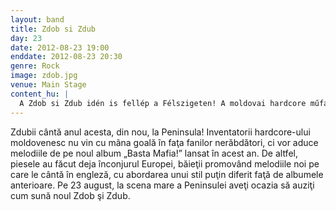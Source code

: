 ```yaml
---
layout: band
title: Zdob si Zdub
day: 23
date: 2012-08-23 19:00
enddate: 2012-08-23 20:30
genre: Rock
image: zdob.jpg
venue: Main Stage
content_hu: |
  A Zdob si Zdub idén is fellép a Félszigeten! A moldovai hardcore műfajának megteremtői nem  várják üres kézzel a türelmetlen rajongókat, hanem új, idén megjelent, Basta Mafia! Című lemezük dalait hozzák el a fesztiválra. Az új, angol nyelvű, és stílusukban a tőlük megszokottól kissé eltérő dalok már körbejárták Európát, és augusztus 23-án a Félsziget nagyszínpadán a fesztiválozók számára is kiderül, hogy szól az új Zdob si Zdub.
---
```


Zdubii cântă anul acesta, din nou, la Peninsula! Inventatorii hardcore-ului moldovenesc nu vin cu mâna goală în faţa fanilor nerăbdători, ci vor aduce melodiile de pe noul album „Basta Mafia!” lansat în acest an. De altfel, piesele au făcut deja înconjurul Europei, băieţii promovând melodiile noi pe care le cântă în engleză, cu abordarea unui stil puţin diferit faţă de albumele anterioare. Pe 23 august, la scena mare a Peninsulei aveţi ocazia să auziţi cum sună noul Zdob şi Zdub.  
